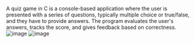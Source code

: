 A quiz game in C is a console-based application where the user is presented with a series of questions, typically multiple choice or true/false, and they have to provide answers. The program evaluates the user's answers, tracks the score, and gives feedback based on correctness.![image](https://github.com/user-attachments/assets/cb1976be-61ce-4461-b5bf-ba7eed553985)
![image](https://github.com/user-attachments/assets/017bd6ac-9772-435b-af3f-1250bc418ac8)
